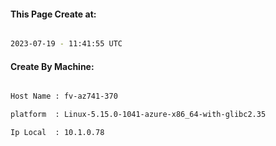 
   
#### This Page Create at:

```bash

2023-07-19 - 11:41:55 UTC

```

#### Create By Machine:

```bash

Host Name : fv-az741-370

platform  : Linux-5.15.0-1041-azure-x86_64-with-glibc2.35

Ip Local  : 10.1.0.78

```

